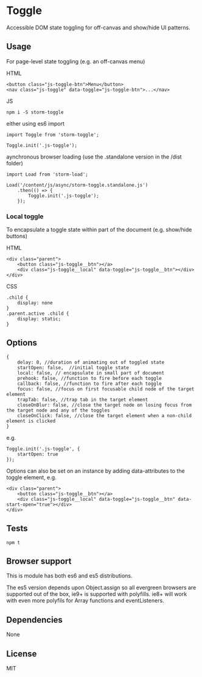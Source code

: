 # Toggle

Accessible DOM state toggling for off-canvas and show/hide UI patterns.

## Usage
For page-level state toggling (e.g. an off-canvas menu)

HTML
```
<button class="js-toggle-btn">Menu</button>
<nav class="js-toggle" data-toggle="js-toggle-btn">...</nav>
```

JS
```
npm i -S storm-toggle
```
either using es6 import
```
import Toggle from 'storm-toggle';

Toggle.init('.js-toggle');
```
aynchronous browser loading (use the .standalone version in the /dist folder)
```
import Load from 'storm-load';

Load('/content/js/async/storm-toggle.standalone.js')
    .then(() => {
        Toggle.init('.js-toggle');
    });
```

### Local toggle
To encapsulate a toggle state within part of the document (e.g. show/hide buttons)

HTML
```
<div class="parent">
    <button class="js-toggle__btn"></a>
    <div class="js-toggle__local" data-toggle="js-toggle__btn"></div>
</div>
```

CSS
```
.child {
    display: none
}
.parent.active .child {
    display: static;
}
```

## Options
```
{
    delay: 0, //duration of animating out of toggled state
    startOpen: false,  //initial toggle state
    local: false, // encapsulate in small part of document
    prehook: false, //function to fire before each toggle
    callback: false, //function to fire after each toggle
    focus: false, //focus on first focusable child node of the target element
    trapTab: false, //trap tab in the target element
    closeOnBlur: false, //close the target node on losing focus from the target node and any of the toggles
    closeOnClick: false, //close the target element when a non-child element is clicked
}
```
e.g.
```
Toggle.init('.js-toggle', {
    startOpen: true
});
```

Options can also be set on an instance by adding data-attributes to the toggle element, e.g. 
```
<div class="parent">
    <button class="js-toggle__btn"></a>
    <div class="js-toggle__local" data-toggle="js-toggle__btn" data-start-open="true"></div>
</div>
```


## Tests
```
npm t
```

## Browser support
This is module has both es6 and es5 distributions.

The es5 version depends upon Object.assign so all evergreen browsers are supported out of the box, ie9+ is supported with polyfills. ie8+ will work with even more polyfils for Array functions and eventListeners.

## Dependencies
None

## License
MIT